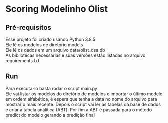 # Scoring Modelinho Olist

## Pré-requisitos
Esse projeto foi criado usando Python 3.8.5\
Ele lê os modelos de diretório models\
Ele lê os dados em um arquivo data/olist_dsa.db \
As bibliotecas necessárias e suas versões estão listadas no arquivo requirements.txt

## Run
Para executa-lo basta rodar o script main.py\
Ele vai listar os modelos do diretório de modelos e importar o último modelo em ordem alfabética, é espera que tenha a data no nome do arquivo para mostrar o mais recente. Depois o script vai ler as tabelas da base de dados e criar a tabela análitica (ABT). Por fim a ABT é passada para o método predict do modelo gerando a predição final